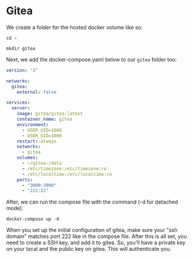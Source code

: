 # Gitea

We create a folder for the hosted docker volume like so:

```
cd ~
```

```
mkdir gitea
```

Next, we add the docker-compose.yaml below to our `gitea` folder too:

```yaml
version: "3"

networks:
  gitea:
    external: false

services:
  server:
    image: gitea/gitea:latest
    container_name: gitea
    environment:
      - USER_UID=1000
      - USER_GID=1000
    restart: always
    networks:
      - gitea
    volumes:
      - ~/gitea:/data
      - /etc/timezone:/etc/timezone:ro
      - /etc/localtime:/etc/localtime:ro
    ports:
      - "3000:3000"
      - "222:22"
```

After, we can run the compose file with the command (-d for detached mode):

```
docker-compose up -d
```

When you set up the initial configuration of gitea, make sure your "ssh domain" matches port 222 like in the compose file. After this is all set, you need to create a SSH key, and add it to gitea. So, you'll have a private key on your local and the public key on gitea. This will authenticate you.

